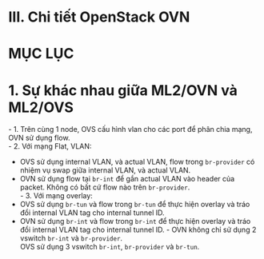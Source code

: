 # III. Chi tiết OpenStack OVN

# MỤC LỤC


# 1. Sự khác nhau giữa ML2/OVN và ML2/OVS
\- 1. Trên cùng 1 node, OVS cấu hình vlan cho các port để phân chia mạng, OVN sử dụng flow.  
\- 2. Với mạng Flat, VLAN:  
- OVS sử dụng internal VLAN, và actual VLAN, flow trong `br-provider` có nhiệm vụ swap giữa internal VLAN, và actual VLAN.
- OVN sử dụng flow tại `br-int` để gắn actual VLAN vào header của packet. Không có bất cứ flow nào trên `br-provider`.  
\- 3. Với mạng overlay:  
- OVS sử dụng `br-tun` và flow trong `br-tun` để thực hiện overlay và tráo đổi internal VLAN tag cho internal tunnel ID.
- OVN sử dụng `br-int` và flow trong `br-int` để thực hiện overlay và tráo đổi internal VLAN tag cho internal tunnel ID.
\- OVN không chỉ sử dụng 2 vswitch `br-int` và `br-provider`.  
OVS sử dụng 3 vswitch `br-int`, `br-provider` và `br-tun`.  


